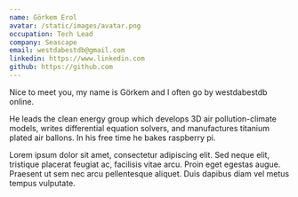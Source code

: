 ```yaml
---
name: Görkem Erol
avatar: /static/images/avatar.png
occupation: Tech Lead
company: Seascape
email: westdabestdb@gmail.com
linkedin: https://www.linkedin.com
github: https://github.com
---
```


Nice to meet you, my name is Görkem and I often go by westdabestdb online.

He leads the clean energy group which develops 3D air pollution-climate models, writes differential equation solvers, and manufactures titanium plated air ballons. In his free time he bakes raspberry pi.

Lorem ipsum dolor sit amet, consectetur adipiscing elit. Sed neque elit, tristique placerat feugiat ac, facilisis vitae arcu. Proin eget egestas augue. Praesent ut sem nec arcu pellentesque aliquet. Duis dapibus diam vel metus tempus vulputate.
